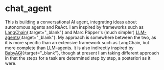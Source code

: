 # chat_agent

This is building a conversational AI agent, integrating ideas about autonomous agents and ReAct. I am inspired by
frameworks such as [LangChain](https://python.langchain.com/docs/get_started/introduction.html){:target="_blank"}
and Marc Päpper's (much simpler) [LLM-agents](https://github.com/mpaepper/llm_agents){:target="_blank"}.
My approach is somewhere between the two, as it is more specific than an extensive framework such as LangChain,
but more complete than LLM-agents. It is also indirectly inspired by 
[BabyAGI](https://github.com/yoheinakajima/babyagi){:target="_blank"}, though at present I am taking 
different approach in that the steps for a task are determined step by step, a posteriori as it were.



